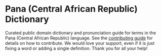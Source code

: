 
# Pana (Central African Republic) Dictionary

Curated public domain dictionary and pronunciation guide for terms in the Pana (Central African Republic) language. See the [contributing guide](https://github.com/drumworkteam/term/blob/make/.github/contributing.md) for details on how to contribute. We would love your support, even if it is just fixing a word or adding a single definition. Thank you for all your help!